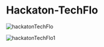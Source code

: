 # Hackaton-TechFlo
![hackatonTechFlo](https://github.com/BojanMihajlo/Hackaton/assets/129890822/e2b04d8d-3ccc-4b49-9cbb-12dca37b3832)

![hackatonTechFlo1](https://github.com/BojanMihajlo/Hackaton/assets/129890822/a037ae5c-3941-49e1-9e9f-61f4021240f2)
